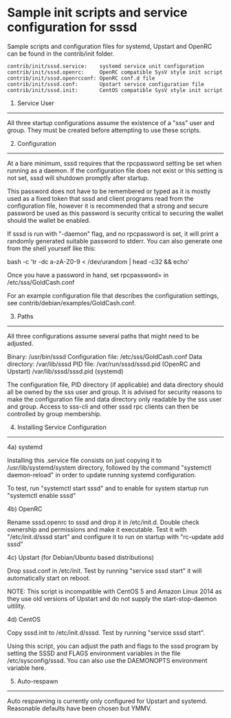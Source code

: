 Sample init scripts and service configuration for sssd
==========================================================

Sample scripts and configuration files for systemd, Upstart and OpenRC
can be found in the contrib/init folder.

    contrib/init/sssd.service:    systemd service unit configuration
    contrib/init/sssd.openrc:     OpenRC compatible SysV style init script
    contrib/init/sssd.openrcconf: OpenRC conf.d file
    contrib/init/sssd.conf:       Upstart service configuration file
    contrib/init/sssd.init:       CentOS compatible SysV style init script

1. Service User
---------------------------------

All three startup configurations assume the existence of a "sss" user
and group.  They must be created before attempting to use these scripts.

2. Configuration
---------------------------------

At a bare minimum, sssd requires that the rpcpassword setting be set
when running as a daemon.  If the configuration file does not exist or this
setting is not set, sssd will shutdown promptly after startup.

This password does not have to be remembered or typed as it is mostly used
as a fixed token that sssd and client programs read from the configuration
file, however it is recommended that a strong and secure password be used
as this password is security critical to securing the wallet should the
wallet be enabled.

If sssd is run with "-daemon" flag, and no rpcpassword is set, it will
print a randomly generated suitable password to stderr.  You can also
generate one from the shell yourself like this:

bash -c 'tr -dc a-zA-Z0-9 < /dev/urandom | head -c32 && echo'

Once you have a password in hand, set rpcpassword= in /etc/sss/GoldCash.conf

For an example configuration file that describes the configuration settings,
see contrib/debian/examples/GoldCash.conf.

3. Paths
---------------------------------

All three configurations assume several paths that might need to be adjusted.

Binary:              /usr/bin/sssd
Configuration file:  /etc/sss/GoldCash.conf
Data directory:      /var/lib/sssd
PID file:            /var/run/sssd/sssd.pid (OpenRC and Upstart)
                     /var/lib/sssd/sssd.pid (systemd)

The configuration file, PID directory (if applicable) and data directory
should all be owned by the sss user and group.  It is advised for security
reasons to make the configuration file and data directory only readable by the
sss user and group.  Access to sss-cli and other sssd rpc clients
can then be controlled by group membership.

4. Installing Service Configuration
-----------------------------------

4a) systemd

Installing this .service file consists on just copying it to
/usr/lib/systemd/system directory, followed by the command
"systemctl daemon-reload" in order to update running systemd configuration.

To test, run "systemctl start sssd" and to enable for system startup run
"systemctl enable sssd"

4b) OpenRC

Rename sssd.openrc to sssd and drop it in /etc/init.d.  Double
check ownership and permissions and make it executable.  Test it with
"/etc/init.d/sssd start" and configure it to run on startup with
"rc-update add sssd"

4c) Upstart (for Debian/Ubuntu based distributions)

Drop sssd.conf in /etc/init.  Test by running "service sssd start"
it will automatically start on reboot.

NOTE: This script is incompatible with CentOS 5 and Amazon Linux 2014 as they
use old versions of Upstart and do not supply the start-stop-daemon uitility.

4d) CentOS

Copy sssd.init to /etc/init.d/sssd. Test by running "service sssd start".

Using this script, you can adjust the path and flags to the sssd program by
setting the SSSD and FLAGS environment variables in the file
/etc/sysconfig/sssd. You can also use the DAEMONOPTS environment variable here.

5. Auto-respawn
-----------------------------------

Auto respawning is currently only configured for Upstart and systemd.
Reasonable defaults have been chosen but YMMV.
